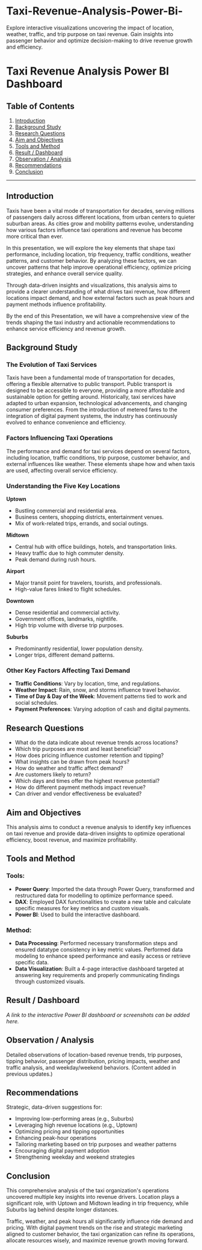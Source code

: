 # Taxi-Revenue-Analysis-Power-Bi-
Explore interactive visualizations uncovering the impact of location, weather, traffic, and trip purpose on taxi revenue. Gain insights into passenger behavior and optimize decision-making to drive revenue growth and efficiency.
# Taxi Revenue Analysis Power BI Dashboard

## Table of Contents
1. [Introduction](#introduction)
2. [Background Study](#background-study)
3. [Research Questions](#research-questions)
4. [Aim and Objectives](#aim-and-objectives)
5. [Tools and Method](#tools-and-method)
6. [Result / Dashboard](#result--dashboard)
7. [Observation / Analysis](#observation--analysis)
8. [Recommendations](#recommendations)
9. [Conclusion](#conclusion)

---

## Introduction
Taxis have been a vital mode of transportation for decades, serving millions of passengers daily across different locations, from urban centers to quieter suburban areas. As cities grow and mobility patterns evolve, understanding how various factors influence taxi operations and revenue has become more critical than ever.

In this presentation, we will explore the key elements that shape taxi performance, including location, trip frequency, traffic conditions, weather patterns, and customer behavior. By analyzing these factors, we can uncover patterns that help improve operational efficiency, optimize pricing strategies, and enhance overall service quality.

Through data-driven insights and visualizations, this analysis aims to provide a clearer understanding of what drives taxi revenue, how different locations impact demand, and how external factors such as peak hours and payment methods influence profitability.

By the end of this Presentation, we will have a comprehensive view of the trends shaping the taxi industry and actionable recommendations to enhance service efficiency and revenue growth.

## Background Study
### The Evolution of Taxi Services
Taxis have been a fundamental mode of transportation for decades, offering a flexible alternative to public transport. Public transport is designed to be accessible to everyone, providing a more affordable and sustainable option for getting around. Historically, taxi services have adapted to urban expansion, technological advancements, and changing consumer preferences. From the introduction of metered fares to the integration of digital payment systems, the industry has continuously evolved to enhance convenience and efficiency.

### Factors Influencing Taxi Operations
The performance and demand for taxi services depend on several factors, including location, traffic conditions, trip purpose, customer behavior, and external influences like weather. These elements shape how and when taxis are used, affecting overall service efficiency.

### Understanding the Five Key Locations
**Uptown**
- Bustling commercial and residential area.
- Business centers, shopping districts, entertainment venues.
- Mix of work-related trips, errands, and social outings.

**Midtown**
- Central hub with office buildings, hotels, and transportation links.
- Heavy traffic due to high commuter density.
- Peak demand during rush hours.

**Airport**
- Major transit point for travelers, tourists, and professionals.
- High-value fares linked to flight schedules.

**Downtown**
- Dense residential and commercial activity.
- Government offices, landmarks, nightlife.
- High trip volume with diverse trip purposes.

**Suburbs**
- Predominantly residential, lower population density.
- Longer trips, different demand patterns.

### Other Key Factors Affecting Taxi Demand
- **Traffic Conditions**: Vary by location, time, and regulations.
- **Weather Impact**: Rain, snow, and storms influence travel behavior.
- **Time of Day & Day of the Week**: Movement patterns tied to work and social schedules.
- **Payment Preferences**: Varying adoption of cash and digital payments.

## Research Questions
- What do the data indicate about revenue trends across locations?
- Which trip purposes are most and least beneficial?
- How does pricing influence customer retention and tipping?
- What insights can be drawn from peak hours?
- How do weather and traffic affect demand?
- Are customers likely to return?
- Which days and times offer the highest revenue potential?
- How do different payment methods impact revenue?
- Can driver and vendor effectiveness be evaluated?

## Aim and Objectives
This analysis aims to conduct a revenue analysis to identify key influences on taxi revenue and provide data-driven insights to optimize operational efficiency, boost revenue, and maximize profitability.

## Tools and Method
### Tools:
- **Power Query**: Imported the data through Power Query, transformed and restructured data for modelling to optimize performance speed.
- **DAX**: Employed DAX functionalities to create a new table and calculate specific measures for key metrics and custom visuals.
- **Power BI**: Used to build the interactive dashboard.

### Method:
- **Data Processing**: Performed necessary transformation steps and ensured datatype consistency in key metric values. Performed data modeling to enhance speed performance and easily access or retrieve specific data.
- **Data Visualization**: Built a 4-page interactive dashboard targeted at answering key requirements and properly communicating findings through customized visuals.

## Result / Dashboard
*A link to the interactive Power BI dashboard or screenshots can be added here.*

## Observation / Analysis
Detailed observations of location-based revenue trends, trip purposes, tipping behavior, passenger distribution, pricing impacts, weather and traffic analysis, and weekday/weekend behaviors. (Content added in previous updates.)

## Recommendations
Strategic, data-driven suggestions for:
- Improving low-performing areas (e.g., Suburbs)
- Leveraging high revenue locations (e.g., Uptown)
- Optimizing pricing and tipping opportunities
- Enhancing peak-hour operations
- Tailoring marketing based on trip purposes and weather patterns
- Encouraging digital payment adoption
- Strengthening weekday and weekend strategies

## Conclusion
This comprehensive analysis of the taxi organization's operations uncovered multiple key insights into revenue drivers. Location plays a significant role, with Uptown and Midtown leading in trip frequency, while Suburbs lag behind despite longer distances.

Traffic, weather, and peak hours all significantly influence ride demand and pricing. With digital payment trends on the rise and strategic marketing aligned to customer behavior, the taxi organization can refine its operations, allocate resources wisely, and maximize revenue growth moving forward.

